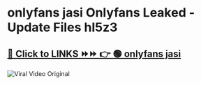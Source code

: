 
 # onlyfans jasi Onlyfans Leaked - Update Files hl5z3

## <h2><a href="https://clipsfans.com/onlyfans_jasi&ref=git">🔗 Click to LINKS ⏩⏩ 👉 🟢 onlyfans jasi </a></h2>

<a href="https://clipsfans.com/onlyfans_jasi&ref=git" rel="nofollow" data-target="animated-image.originalLink"><img src="https://i.ibb.co.com/xMMVF88/686577567.gif" alt="Viral Video Original" style="max-width: 100%; display: inline-block;" data-target="animated-image.originalImage"></a>


